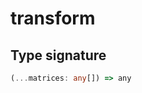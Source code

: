 # transform

## Type signature

<!-- prettier-ignore-start -->
```typescript
(...matrices: any[]) => any
```
<!-- prettier-ignore-end -->

